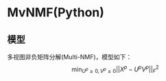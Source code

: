 # MvNMF(Python)
## 模型
多视图非负矩阵分解(Multi-NMF)，模型如下：
$$\min_{U^{p} \geq 0, V^{p} \geq 0}||X^{p}-U^{p}V^{p}||_{F}^{2}$$
